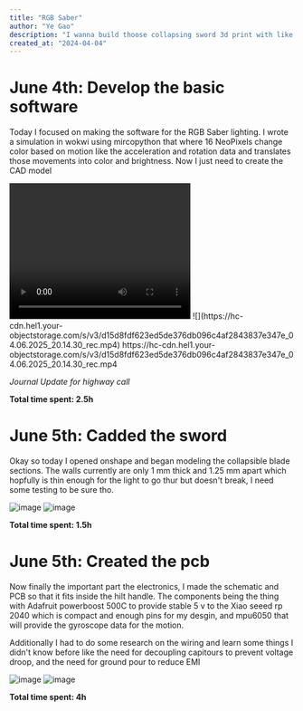 ```yaml
---
title: "RGB Saber"
author: "Ye Gao"
description: "I wanna build thoose collapsing sword 3d print with like a string of neo pixels and some kind of pcb in the hilt to power it"
created_at: "2024-04-04"
---
```


# June 4th: Develop the basic software

Today I focused on making the software for the RGB Saber lighting. I wrote a simulation in wokwi using mircopython that where 16 NeoPixels change color based on motion like the acceleration and rotation data and translates those movements into  color and brightness. Now I just need to create the CAD model

<video width="320" height="240" controls>
  <source src="https://hc-cdn.hel1.your-objectstorage.com/s/v3/d15d8fdf623ed5de376db096c4af2843837e347e_04.06.2025_20.14.30_rec.mp4" type="video/mp4">
</video>
![](https://hc-cdn.hel1.your-objectstorage.com/s/v3/d15d8fdf623ed5de376db096c4af2843837e347e_04.06.2025_20.14.30_rec.mp4)
https://hc-cdn.hel1.your-objectstorage.com/s/v3/d15d8fdf623ed5de376db096c4af2843837e347e_04.06.2025_20.14.30_rec.mp4

*Journal Update for highway call*

**Total time spent: 2.5h**

# June 5th: Cadded the sword

Okay so today I opened onshape and began modeling the collapsible blade sections. The walls currently are only 1 mm thick and 1.25 mm apart which hopfully is thin enough for the light to go thur but doesn't break, I need some testing to be sure tho.


![image](https://github.com/user-attachments/assets/0710ef8c-9ed3-4501-a421-e8ea59efd3dc)
![image](https://github.com/user-attachments/assets/16506541-2ae5-4e78-8afc-d9653da75c11)

**Total time spent: 1.5h**

# June 5th: Created the pcb 

Now finally the important part the electronics, I made the schematic and PCB so that it fits inside the hilt handle. The components being the thing with Adafruit powerboost 500C to provide stable 5 v to the Xiao seeed rp 2040 which is compact and enough pins for my desgin, and mpu6050 that will provide the gyroscope data for the motion.

Additionally I had to do some research on the wiring and learn some things I didn't know before like the need for decoupling capitours to prevent voltage droop, and the need for ground pour to reduce EMI

![image](https://github.com/user-attachments/assets/df379e36-34fb-46e1-84bb-c185920195a8)
![image](https://github.com/user-attachments/assets/a234ba00-4213-4664-8802-bef6b64c76b6)

**Total time spent: 4h**

